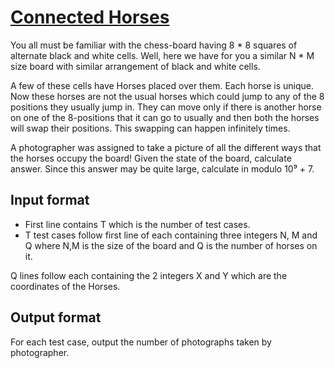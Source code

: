 # [Connected Horses][link]

You all must be familiar with the chess-board having 8 \* 8 squares of alternate black and white cells. Well, here we have for you a similar N \* M size board with similar arrangement of black and white cells.

A few of these cells have Horses placed over them. Each horse is unique. Now these horses are not the usual horses which could jump to any of the 8 positions they usually jump in. They can move only if there is another horse on one of the 8-positions that it can go to usually and then both the horses will swap their positions. This swapping can happen infinitely times.

A photographer was assigned to take a picture of all the different ways that the horses occupy the board! Given the state of the board, calculate answer. Since this answer may be quite large, calculate in modulo
10⁹ + 7.

## Input format

- First line contains T which is the number of test cases.
- T test cases follow first line of each containing three integers N, M and Q where N,M is the size of the board and Q is the number of horses on it.

Q lines follow each containing the 2 integers X and Y which are the coordinates of the Horses.

## Output format

For each test case, output the number of photographs taken by photographer.

[link]: https://www.hackerearth.com/practice/algorithms/graphs/breadth-first-search/practice-problems/algorithm/connected-horses-10/
